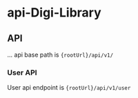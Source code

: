 # api-Digi-Library

## API

... api base path is `{rootUrl}/api/v1/`

### User API

User api endpoint is `{rootUrl}/api/v1/user`
